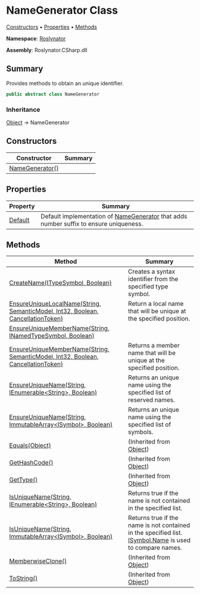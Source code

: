 # NameGenerator Class

[Constructors](#constructors) &#x2022; [Properties](#properties) &#x2022; [Methods](#methods)

**Namespace**: [Roslynator](../README.md)

**Assembly**: Roslynator\.CSharp\.dll

## Summary

Provides methods to obtain an unique identifier\.

```csharp
public abstract class NameGenerator
```

### Inheritance

[Object](https://docs.microsoft.com/en-us/dotnet/api/system.object) &#x2192; NameGenerator

## Constructors

| Constructor | Summary |
| ----------- | ------- |
| [NameGenerator()](-ctor/README.md) | |

## Properties

| Property | Summary |
| -------- | ------- |
| [Default](Default/README.md) | Default implementation of [NameGenerator](./README.md) that adds number suffix to ensure uniqueness\. |

## Methods

| Method | Summary |
| ------ | ------- |
| [CreateName(ITypeSymbol, Boolean)](CreateName/README.md) | Creates a syntax identifier from the specified type symbol\. |
| [EnsureUniqueLocalName(String, SemanticModel, Int32, Boolean, CancellationToken)](EnsureUniqueLocalName/README.md) | Return a local name that will be unique at the specified position\. |
| [EnsureUniqueMemberName(String, INamedTypeSymbol, Boolean)](EnsureUniqueMemberName/README.md#Roslynator_NameGenerator_EnsureUniqueMemberName_System_String_Microsoft_CodeAnalysis_INamedTypeSymbol_System_Boolean_) | |
| [EnsureUniqueMemberName(String, SemanticModel, Int32, Boolean, CancellationToken)](EnsureUniqueMemberName/README.md#Roslynator_NameGenerator_EnsureUniqueMemberName_System_String_Microsoft_CodeAnalysis_SemanticModel_System_Int32_System_Boolean_System_Threading_CancellationToken_) | Returns a member name that will be unique at the specified position\. |
| [EnsureUniqueName(String, IEnumerable\<String>, Boolean)](EnsureUniqueName/README.md#Roslynator_NameGenerator_EnsureUniqueName_System_String_System_Collections_Generic_IEnumerable_System_String__System_Boolean_) | Returns an unique name using the specified list of reserved names\. |
| [EnsureUniqueName(String, ImmutableArray\<ISymbol>, Boolean)](EnsureUniqueName/README.md#Roslynator_NameGenerator_EnsureUniqueName_System_String_System_Collections_Immutable_ImmutableArray_Microsoft_CodeAnalysis_ISymbol__System_Boolean_) | Returns an unique name using the specified list of symbols\. |
| [Equals(Object)](https://docs.microsoft.com/en-us/dotnet/api/system.object.equals) |  \(Inherited from [Object](https://docs.microsoft.com/en-us/dotnet/api/system.object)\) |
| [GetHashCode()](https://docs.microsoft.com/en-us/dotnet/api/system.object.gethashcode) |  \(Inherited from [Object](https://docs.microsoft.com/en-us/dotnet/api/system.object)\) |
| [GetType()](https://docs.microsoft.com/en-us/dotnet/api/system.object.gettype) |  \(Inherited from [Object](https://docs.microsoft.com/en-us/dotnet/api/system.object)\) |
| [IsUniqueName(String, IEnumerable\<String>, Boolean)](IsUniqueName/README.md#Roslynator_NameGenerator_IsUniqueName_System_String_System_Collections_Generic_IEnumerable_System_String__System_Boolean_) | Returns true if the name is not contained in the specified list\. |
| [IsUniqueName(String, ImmutableArray\<ISymbol>, Boolean)](IsUniqueName/README.md#Roslynator_NameGenerator_IsUniqueName_System_String_System_Collections_Immutable_ImmutableArray_Microsoft_CodeAnalysis_ISymbol__System_Boolean_) | Returns true if the name is not contained in the specified list\. [ISymbol.Name](https://docs.microsoft.com/en-us/dotnet/api/microsoft.codeanalysis.isymbol.name) is used to compare names\. |
| [MemberwiseClone()](https://docs.microsoft.com/en-us/dotnet/api/system.object.memberwiseclone) |  \(Inherited from [Object](https://docs.microsoft.com/en-us/dotnet/api/system.object)\) |
| [ToString()](https://docs.microsoft.com/en-us/dotnet/api/system.object.tostring) |  \(Inherited from [Object](https://docs.microsoft.com/en-us/dotnet/api/system.object)\) |

